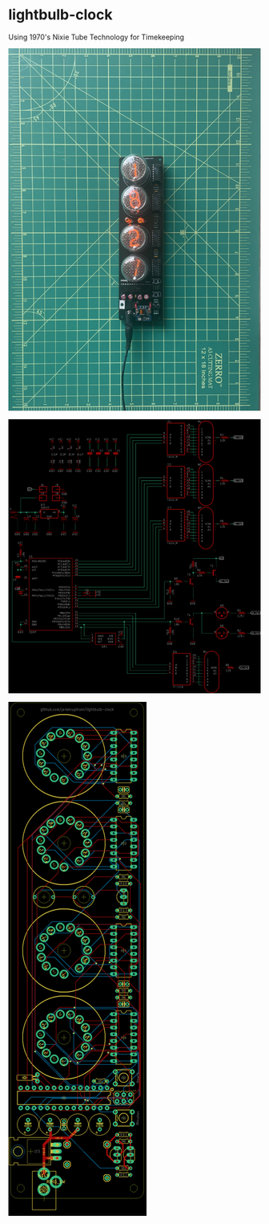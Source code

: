 # lightbulb-clock
Using 1970's Nixie Tube Technology for Timekeeping

![picture](lightbulb-clock-pic.jpg)

![schematic](lightbulb-clock-sch.png)

![board](lightbulb-clock-brd.png)
